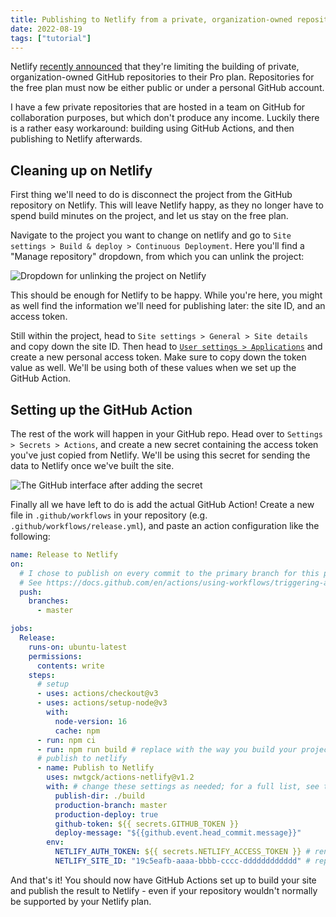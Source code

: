 ```yaml
---
title: Publishing to Netlify from a private, organization-owned repository
date: 2022-08-19
tags: ["tutorial"]
---
```


Netlify [recently announced](https://www.netlify.com/pricing/private-org-repo-faq/) that they're limiting the building of private, organization-owned GitHub repositories to their Pro plan. Repositories for the free plan must now be either public or under a personal GitHub account.

I have a few private repositories that are hosted in a team on GitHub for collaboration purposes, but which don't produce any income. Luckily there is a rather easy workaround: building using GitHub Actions, and then publishing to Netlify afterwards.

## Cleaning up on Netlify

First thing we'll need to do is disconnect the project from the GitHub repository on Netlify. This will leave Netlify happy, as they no longer have to spend build minutes on the project, and let us stay on the free plan.

Navigate to the project you want to change on netlify and go to `Site settings > Build & deploy > Continuous Deployment`. Here you'll find a "Manage repository" dropdown, from which you can unlink the project:

![Dropdown for unlinking the project on Netlify](https://user-images.githubusercontent.com/4542461/185647331-7cf24ff4-5a13-447a-970f-a8b3d2a61d65.png)

This should be enough for Netlify to be happy. While you're here, you might as well find the information we'll need for publishing later: the site ID, and an access token.

Still within the project, head to `Site settings > General > Site details` and copy down the site ID. Then head to [`User settings > Applications`](https://app.netlify.com/user/applications) and create a new personal access token. Make sure to copy down the token value as well. We'll be using both of these values when we set up the GitHub Action.

## Setting up the GitHub Action

The rest of the work will happen in your GitHub repo. Head over to `Settings > Secrets > Actions`, and create a new secret containing the access token you've just copied from Netlify. We'll be using this secret for sending the data to Netlify once we've built the site.

![The GitHub interface after adding the secret](https://user-images.githubusercontent.com/4542461/185649260-ccaefdef-fbd1-4ce6-9a19-81312403bee2.png)

Finally all we have left to do is add the actual GitHub Action! Create a new file in `.github/workflows` in your repository (e.g. `.github/workflows/release.yml`), and paste an action configuration like the following:

```yml
name: Release to Netlify
on:
  # I chose to publish on every commit to the primary branch for this project
  # See https://docs.github.com/en/actions/using-workflows/triggering-a-workflow for how to configure this
  push:
    branches:
      - master

jobs:
  Release:
    runs-on: ubuntu-latest
    permissions:
      contents: write
    steps:
      # setup
      - uses: actions/checkout@v3
      - uses: actions/setup-node@v3
        with:
          node-version: 16
          cache: npm
      - run: npm ci
      - run: npm run build # replace with the way you build your project
      # publish to netlify
      - name: Publish to Netlify
        uses: nwtgck/actions-netlify@v1.2
        with: # change these settings as needed; for a full list, see the actions-netlify documentation
          publish-dir: ./build
          production-branch: master
          production-deploy: true
          github-token: ${{ secrets.GITHUB_TOKEN }}
          deploy-message: "${{github.event.head_commit.message}}"
        env:
          NETLIFY_AUTH_TOKEN: ${{ secrets.NETLIFY_ACCESS_TOKEN }} # rename to whatever you called your secret on GitHub
          NETLIFY_SITE_ID: "19c5eafb-aaaa-bbbb-cccc-dddddddddddd" # replace with your site ID
```

And that's it! You should now have GitHub Actions set up to build your site and publish the result to Netlify - even if your repository wouldn't normally be supported by your Netlify plan.
